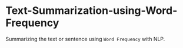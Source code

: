 # Text-Summarization-using-Word-Frequency

Summarizing the text or sentence using `Word Frequency` with NLP.
